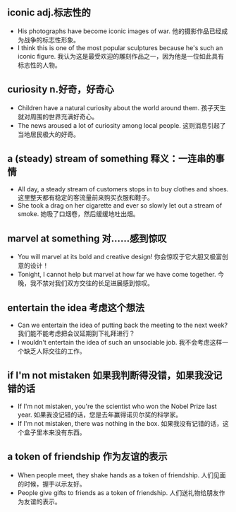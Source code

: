 ## iconic adj.标志性的
* His photographs have become iconic images of war. 他的摄影作品已经成为战争的标志性形象。
* I think this is one of the most popular sculptures because he's such an iconic figure. 我认为这是最受欢迎的雕刻作品之一，因为他是一位如此具有标志性的人物。

## curiosity n.好奇，好奇心
* Children have a natural curiosity about the world around them. 孩子天生就对周围的世界充满好奇心。
* The news aroused a lot of curiosity among local people. 这则消息引起了当地居民极大的好奇。

## a (steady) stream of something 释义：一连串的事情
* All day, a steady stream of customers stops in to buy clothes and shoes. 这里整天都有稳定的客流量前来购买衣服和鞋子。
* She took a drag on her cigarette and ever so slowly let out a stream of smoke. 她吸了口烟卷，然后缓缓地吐出烟。

## marvel at something 对……感到惊叹
* You will marvel at its bold and creative design! 你会惊叹于它大胆又极富创意的设计！
* Tonight, I cannot help but marvel at how far we have come together. 今晚，我不禁对我们双方交往的长足进展感到惊叹。

## entertain the idea 考虑这个想法
* Can we entertain the idea of putting back the meeting to the next week? 我们能不能考虑把会议延期到下礼拜进行？
* I wouldn't entertain the idea of such an unsociable job. 我不会考虑这样一个缺乏人际交往的工作。

## if I'm not mistaken 如果我判断得没错，如果我没记错的话
* If I'm not mistaken, you're the scientist who won the Nobel Prize last year. 如果我没记错的话，您是去年赢得诺贝尔奖的科学家。
* If I'm not mistaken, there was nothing in the box. 如果我没有记错的话，这个盒子里本来没有东西。

## a token of friendship 作为友谊的表示
* When people meet, they shake hands as a token of friendship. 人们见面的时候，握手以示友好。
* People give gifts to friends as a token of friendship. 人们送礼物给朋友作为友谊的表示。
